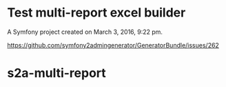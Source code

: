 Test multi-report excel builder
===============================

A Symfony project created on March 3, 2016, 9:22 pm.


https://github.com/symfony2admingenerator/GeneratorBundle/issues/262

# s2a-multi-report
